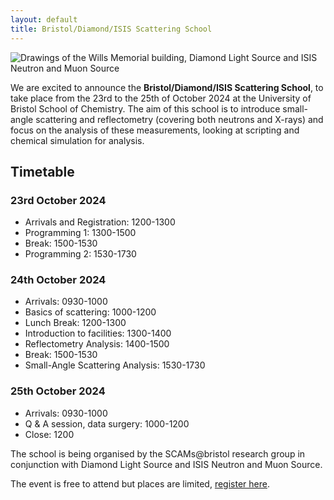 ```yaml
---
layout: default
title: Bristol/Diamond/ISIS Scattering School   
---
```


![Drawings of the Wills Memorial building, Diamond Light Source and ISIS Neutron and Muon Source](/assets/img/bdi.png)
<br>

We are excited to announce the **Bristol/Diamond/ISIS Scattering School**, to take place from the 23rd to the 25th of October 2024 at the University of Bristol School of Chemistry.
The aim of this school is to introduce small-angle scattering and reflectometry (covering both neutrons and X-rays) and focus on the analysis of these measurements, looking at scripting and chemical simulation for analysis. 

## Timetable

### 23rd October 2024

- Arrivals and Registration: 1200-1300 
- Programming 1: 1300-1500
- Break: 1500-1530
- Programming 2: 1530-1730

### 24th October 2024

- Arrivals: 0930-1000 
- Basics of scattering: 1000-1200 
- Lunch Break: 1200-1300 
- Introduction to facilities: 1300-1400 
- Reflectometry Analysis: 1400-1500
- Break: 1500-1530 
- Small-Angle Scattering Analysis: 1530-1730

### 25th October 2024

- Arrivals: 0930-1000
- Q & A session, data surgery: 1000-1200
- Close: 1200

The school is being organised by the SCAMs@bristol research group in conjunction with Diamond Light Source and ISIS Neutron and Muon Source. 

The event is free to attend but places are limited, [register here](https://forms.gle/u2aJh5zLNrrVkDZR6). 
